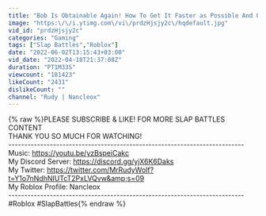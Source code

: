 ```yaml
---
title: "Bob Is Obtainable Again! How To Get It Faster as Possible And Odds Explained | Slap Battles"
image: "https:\/\/i.ytimg.com\/vi\/prdzHjsjy2c\/hqdefault.jpg"
vid_id: "prdzHjsjy2c"
categories: "Gaming"
tags: ["Slap Battles","Roblox"]
date: "2022-06-02T13:15:43+03:00"
vid_date: "2022-04-18T21:37:08Z"
duration: "PT1M33S"
viewcount: "181423"
likeCount: "2431"
dislikeCount: ""
channel: "Rudy | Nancleox"
---
```

{% raw %}PLEASE SUBSCRIBE &amp; LIKE! FOR MORE SLAP BATTLES CONTENT<br />THANK YOU SO MUCH FOR WATCHING!<br />--------------------------------------------------------------------------<br />Music: <a rel="nofollow" target="blank" href="https://youtu.be/yzBspeiCakc">https://youtu.be/yzBspeiCakc</a><br />My Discord Server: <a rel="nofollow" target="blank" href="https://discord.gg/yjX6K6Daks">https://discord.gg/yjX6K6Daks</a><br />My Twitter: <a rel="nofollow" target="blank" href="https://twitter.com/MrRudyWolf?t=Y1o7nNdhNIUTcT2PxLVQvw&amp;s=09">https://twitter.com/MrRudyWolf?t=Y1o7nNdhNIUTcT2PxLVQvw&amp;s=09</a><br />My Roblox Profile: Nancleox<br />--------------------------------------------------------------------------<br />#Roblox #SlapBattles{% endraw %}
